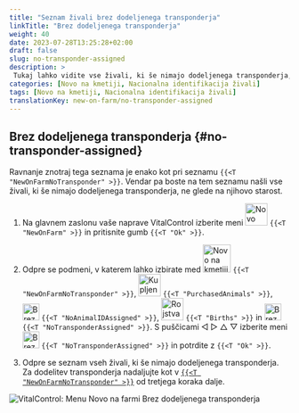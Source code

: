 ```yaml
---
title: "Seznam živali brez dodeljenega transponderja"
linkTitle: "Brez dodeljenega transponderja"
weight: 40
date: 2023-07-28T13:25:28+02:00
draft: false
slug: no-transponder-assigned
description: >
 Tukaj lahko vidite vse živali, ki še nimajo dodeljenega transponderja, in jim dodelite transponder.
categories: [Novo na kmetiji, Nacionalna identifikacija živali]
tags: [Novo na kmetiji, Nacionalna identifikacija živali]
translationKey: new-on-farm/no-transponder-assigned
---
```

## Brez dodeljenega transponderja {#no-transponder-assigned}

Ravnanje znotraj tega seznama je enako kot pri seznamu `{{<T "NewOnFarmNoTransponder" >}}`. Vendar pa boste na tem seznamu našli vse živali, ki še nimajo dodeljenega transponderja, ne glede na njihovo starost.

1. Na glavnem zaslonu vaše naprave VitalControl izberite meni <img src="/icons/main/new-on-farm.svg" width="40" align="bottom" alt="Novo na kmetiji" /> `{{<T "NewOnFarm" >}}` in pritisnite gumb `{{<T "Ok" >}}`.

2. Odpre se podmeni, v katerem lahko izbirate med <img src="/icons/registration/new-on-farm-no-transponder.svg" width="50" align="bottom" alt="Novo na kmetiji, brez transponderja" /> `{{<T "NewOnFarmNoTransponder" >}}`, <img src="/icons/main/new-on-farm.svg" width="40" align="bottom" alt="Kupljene živali" /> `{{<T "PurchasedAnimals" >}}`, <img src="/icons/registration/no-eartag-number.svg" width="30" align="bottom" alt="Brez nacionalne identifikacije živali" /> `{{<T "NoAnimalIDAssigned" >}}`, <img src="/icons/main/births.svg" width="40" align="bottom" alt="Rojstva" /> `{{<T "Births" >}}` in <img src="/icons/registration/no-transponder.svg" width="30" align="bottom" alt="Brez dodeljenega transponderja" /> `{{<T "NoTransponderAssigned" >}}`. S puščicami ◁ ▷ △ ▽ izberite meni <img src="/icons/registration/no-transponder.svg" width="30" align="bottom" alt="Brez dodeljenega transponderja" /> `{{<T "NoTransponderAssigned" >}}` in potrdite z `{{<T "Ok" >}}`.

3. Odpre se seznam vseh živali, ki še nimajo dodeljenega transponderja. Za dodelitev transponderja nadaljujte kot v [`{{<T "NewOnFarmNoTransponder" >}}`](../new-no-transponder/#new-on-farm-no-transponder) od tretjega koraka dalje.

![VitalControl: Menu Novo na farmi Brez dodeljenega transponderja](../images/notransponder2.png "Brez dodeljenega transponderja")
